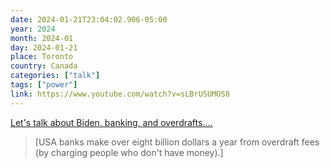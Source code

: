 ```yaml
---
date: 2024-01-21T23:04:02.906-05:00
year: 2024
month: 2024-01
day: 2024-01-21
place: Toronto
country: Canada
categories: ["talk"]
tags: ["power"]
link: https://www.youtube.com/watch?v=sLBrUSUMOS8
---
```

[Let's talk about Biden, banking, and overdrafts....](https://www.youtube.com/watch?v=sLBrUSUMOS8)

> [USA banks make over eight billion dollars a year from overdraft fees (by charging people who don't have money).]
